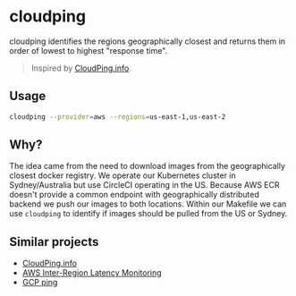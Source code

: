 # cloudping

cloudping identifies the regions geographically closest and returns them in order of lowest to highest "response time".

> Inspired by [CloudPing.info](https://www.cloudping.info/).

## Usage

```bash
cloudping --provider=aws --regions=us-east-1,us-east-2
```

## Why? 

The idea came from the need to download images from the geographically closest docker registry.
We operate our Kubernetes cluster in Sydney/Australia but use CircleCI operating in the US.
Because AWS ECR doesn't provide a common endpoint with geographically distributed backend we push our images to both locations.
Within our Makefile we can use `cloudping` to identify if images should be pulled from the US or Sydney. 

## Similar projects

* [CloudPing.info](https://www.cloudping.info/)
* [AWS Inter-Region Latency Monitoring](https://www.cloudping.co/)
* [GCP ping](http://www.gcping.com/)